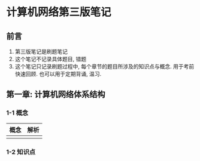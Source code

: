 # 计算机网络第三版笔记
## 前言
1. 第三版笔记是刷题笔记
2. 这个笔记不记录具体题目, 错题
3. 这个笔记只记录刷题过程中, 每个章节的题目所涉及的知识点与概念. 用于考前快速回顾. 也可以用于定期背诵, 温习.

## 第一章: 计算机网络体系结构
### 1-1 概念
| 概念 | 解析  |
| --- |-----|
| | |

### 1-2 知识点

